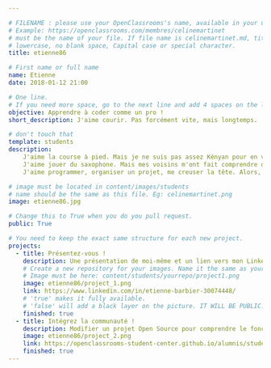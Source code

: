 ```yaml
---

# FILENAME : please use your OpenClassrooms's name, available in your url.
# Example: https://openclassrooms.com/membres/celinemartinet
# must be the name of your file. If file name is celinemartinet.md, title is celinemartinet.
# lowercase, no blank space, Capital case or special character.
title: etienne86

# First name or full name
name: Etienne
date: 2018-01-12 21:00

# One line.
# If you need more space, go to the next line and add 4 spaces on the left, as in 'description'.
objective: Apprendre à coder comme un pro !
short_description: J'aime courir. Pas forcément vite, mais longtemps.

# don't touch that
template: students
description:
    J'aime la course à pied. Mais je ne suis pas assez Kényan pour en vivre.
    J'aime jouer du saxophone. Mais mes voisins m'ont fait comprendre que...
    J'aime programmer, organiser un projet, me creuser la tête. Alors, pourquoi pas moi ?

# image must be located in content/images/students
# name should be the same as this file. Eg: celinemartinet.png
image: etienne86.jpg

# Change this to True when you do you pull request.
public: True

# You need to keep the exact same structure for each new project.
projects:
  - title: Présentez-vous !
    description: Une présentation de moi-même et un lien vers mon LinkedIn.
    # Create a new repository for your images. Name it the same as your nickname and profile picture.
    # Image must be here: content/students/yourrepo/project1.png
    image: etienne86/project_1.png
    link: https://www.linkedin.com/in/etienne-barbier-30074448/
    # 'true' makes it fully available.
    # 'false' will add a black layer on the picture. IT WILL BE PUBLIC!
    finished: true
  - title: Intégrez la communauté !
    description: Modifier un projet Open Source pour comprendre le fonctionnement de Git, de Github et des pull requests. 
    image: etienne86/project_2.png
    link: https://openclassrooms-student-center.github.io/alumnis/students/etienne86.html
    finished: true
---
```

